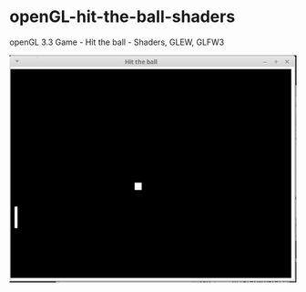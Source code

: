 # openGL-hit-the-ball-shaders
openGL 3.3 Game - Hit the ball - Shaders, GLEW, GLFW3

![alt text](https://raw.githubusercontent.com/tapin13/openGL-hit-the-ball-shaders/master/Screenshot.png)
